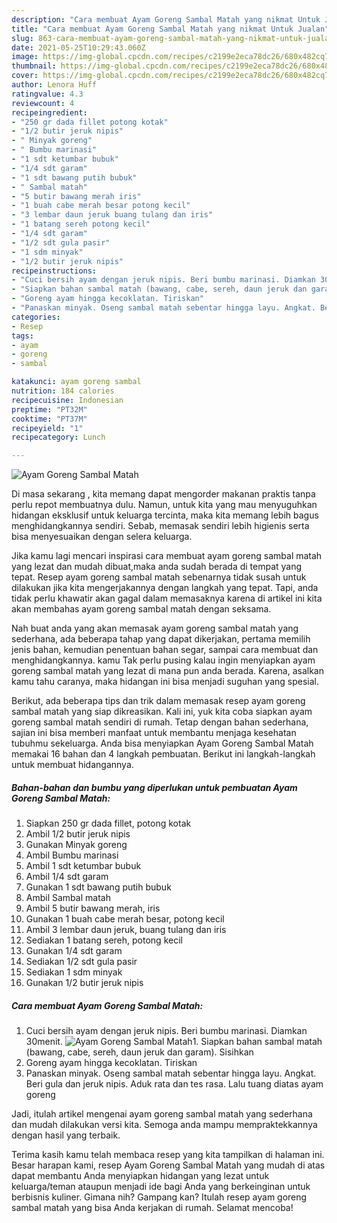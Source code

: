 ```yaml
---
description: "Cara membuat Ayam Goreng Sambal Matah yang nikmat Untuk Jualan"
title: "Cara membuat Ayam Goreng Sambal Matah yang nikmat Untuk Jualan"
slug: 863-cara-membuat-ayam-goreng-sambal-matah-yang-nikmat-untuk-jualan
date: 2021-05-25T10:29:43.060Z
image: https://img-global.cpcdn.com/recipes/c2199e2eca78dc26/680x482cq70/ayam-goreng-sambal-matah-foto-resep-utama.jpg
thumbnail: https://img-global.cpcdn.com/recipes/c2199e2eca78dc26/680x482cq70/ayam-goreng-sambal-matah-foto-resep-utama.jpg
cover: https://img-global.cpcdn.com/recipes/c2199e2eca78dc26/680x482cq70/ayam-goreng-sambal-matah-foto-resep-utama.jpg
author: Lenora Huff
ratingvalue: 4.3
reviewcount: 4
recipeingredient:
- "250 gr dada fillet potong kotak"
- "1/2 butir jeruk nipis"
- " Minyak goreng"
- " Bumbu marinasi"
- "1 sdt ketumbar bubuk"
- "1/4 sdt garam"
- "1 sdt bawang putih bubuk"
- " Sambal matah"
- "5 butir bawang merah iris"
- "1 buah cabe merah besar potong kecil"
- "3 lembar daun jeruk buang tulang dan iris"
- "1 batang sereh potong kecil"
- "1/4 sdt garam"
- "1/2 sdt gula pasir"
- "1 sdm minyak"
- "1/2 butir jeruk nipis"
recipeinstructions:
- "Cuci bersih ayam dengan jeruk nipis. Beri bumbu marinasi. Diamkan 30menit."
- "Siapkan bahan sambal matah (bawang, cabe, sereh, daun jeruk dan garam). Sisihkan"
- "Goreng ayam hingga kecoklatan. Tiriskan"
- "Panaskan minyak. Oseng sambal matah sebentar hingga layu. Angkat. Beri gula dan jeruk nipis. Aduk rata dan tes rasa. Lalu tuang diatas ayam goreng"
categories:
- Resep
tags:
- ayam
- goreng
- sambal

katakunci: ayam goreng sambal 
nutrition: 184 calories
recipecuisine: Indonesian
preptime: "PT32M"
cooktime: "PT37M"
recipeyield: "1"
recipecategory: Lunch

---
```



![Ayam Goreng Sambal Matah](https://img-global.cpcdn.com/recipes/c2199e2eca78dc26/680x482cq70/ayam-goreng-sambal-matah-foto-resep-utama.jpg)

Di masa  sekarang , kita memang dapat mengorder makanan praktis tanpa perlu repot membuatnya dulu. Namun, untuk kita yang mau menyuguhkan hidangan eksklusif untuk keluarga tercinta, maka kita memang lebih bagus menghidangkannya sendiri. Sebab, memasak sendiri lebih higienis serta bisa menyesuaikan dengan selera keluarga.

Jika kamu lagi mencari inspirasi cara membuat ayam goreng sambal matah yang lezat dan mudah dibuat,maka anda sudah berada di tempat yang tepat. Resep ayam goreng sambal matah  sebenarnya tidak susah untuk dilakukan jika kita mengerjakannya dengan langkah yang tepat. Tapi, anda tidak perlu khawatir akan gagal dalam memasaknya 
karena di artikel ini kita akan membahas ayam goreng sambal matah dengan seksama.  



Nah buat anda yang akan memasak ayam goreng sambal matah yang sederhana, ada beberapa tahap yang dapat dikerjakan, pertama memilih jenis bahan, kemudian penentuan bahan segar, sampai cara membuat dan menghidangkannya. kamu Tak perlu pusing kalau ingin menyiapkan ayam goreng sambal matah yang lezat di mana pun anda berada. Karena, asalkan kamu  tahu caranya, maka hidangan ini bisa menjadi suguhan yang spesial.

Berikut, ada beberapa tips dan trik dalam memasak resep ayam goreng sambal matah yang siap dikreasikan. Kali ini, yuk kita coba siapkan ayam goreng sambal matah sendiri di rumah. Tetap dengan bahan sederhana, sajian ini bisa memberi manfaat untuk membantu menjaga kesehatan tubuhmu sekeluarga. Anda bisa menyiapkan Ayam Goreng Sambal Matah memakai 16 bahan dan 4 langkah pembuatan. Berikut ini langkah-langkah untuk membuat hidangannya.

<!--inarticleads1-->

##### Bahan-bahan dan bumbu yang diperlukan untuk pembuatan Ayam Goreng Sambal Matah:

1. Siapkan 250 gr dada fillet, potong kotak
1. Ambil 1/2 butir jeruk nipis
1. Gunakan  Minyak goreng
1. Ambil  Bumbu marinasi
1. Ambil 1 sdt ketumbar bubuk
1. Ambil 1/4 sdt garam
1. Gunakan 1 sdt bawang putih bubuk
1. Ambil  Sambal matah
1. Ambil 5 butir bawang merah, iris
1. Gunakan 1 buah cabe merah besar, potong kecil
1. Ambil 3 lembar daun jeruk, buang tulang dan iris
1. Sediakan 1 batang sereh, potong kecil
1. Gunakan 1/4 sdt garam
1. Sediakan 1/2 sdt gula pasir
1. Sediakan 1 sdm minyak
1. Gunakan 1/2 butir jeruk nipis




<!--inarticleads2-->

##### Cara membuat Ayam Goreng Sambal Matah:

1. Cuci bersih ayam dengan jeruk nipis. Beri bumbu marinasi. Diamkan 30menit.
<img src="https://img-global.cpcdn.com/steps/2c4f791c83c6a493/160x128cq70/ayam-goreng-sambal-matah-langkah-memasak-1-foto.jpg" alt="Ayam Goreng Sambal Matah">1. Siapkan bahan sambal matah (bawang, cabe, sereh, daun jeruk dan garam). Sisihkan
1. Goreng ayam hingga kecoklatan. Tiriskan
1. Panaskan minyak. Oseng sambal matah sebentar hingga layu. Angkat. Beri gula dan jeruk nipis. Aduk rata dan tes rasa. Lalu tuang diatas ayam goreng




Jadi, itulah artikel mengenai  ayam goreng sambal matah  yang sederhana dan mudah dilakukan versi kita. Semoga anda mampu mempraktekkannya dengan hasil yang terbaik. 

Terima kasih kamu telah membaca resep yang kita tampilkan di halaman ini. Besar harapan kami, resep  Ayam Goreng Sambal Matah yang mudah di atas dapat membantu Anda menyiapkan hidangan yang lezat untuk keluarga/teman ataupun menjadi ide bagi Anda yang berkeinginan untuk berbisnis kuliner. Gimana nih? Gampang kan? Itulah resep ayam goreng sambal matah yang bisa Anda kerjakan di rumah. Selamat mencoba!

